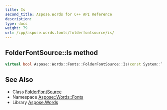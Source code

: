 ```yaml
---
title: Is
second_title: Aspose.Words for C++ API Reference
description: 
type: docs
weight: 79
url: /cpp/aspose.words.fonts/folderfontsource/is/
---
```

## FolderFontSource::Is method




```cpp
virtual bool Aspose::Words::Fonts::FolderFontSource::Is(const System::TypeInfo &target) const override
```

## See Also

* Class [FolderFontSource](../)
* Namespace [Aspose::Words::Fonts](../../)
* Library [Aspose.Words](../../../)
